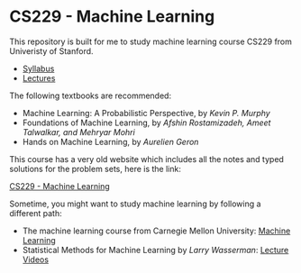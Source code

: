 # CS229 - Machine Learning

This repository is built for me to study machine learning course CS229 from Univeristy of Stanford.

* [Syllabus](http://cs229.stanford.edu/syllabus-autumn2018.html)
* [Lectures](https://www.youtube.com/playlist?list=PLoROMvodv4rMiGQp3WXShtMGgzqpfVfbU)


The following textbooks are recommended:

* Machine Learning: A Probabilistic Perspective, by *Kevin P. Murphy*
* Foundations of Machine Learning, by *Afshin Rostamizadeh, Ameet Talwalkar, and Mehryar Mohri*
* Hands on Machine Learning, by *Aurelien Geron*

This course has a very old website which includes all the notes and typed solutions for the problem sets, here is the link:

[CS229 - Machine Learning](https://see.stanford.edu/Course/CS229)

Sometime, you might want to study machine learning by following a different path:

* The machine learning course from Carnegie Mellon University: [Machine Learning](http://www.cs.cmu.edu/%7Etom/10701_sp11/)
* Statistical Methods for Machine Learning by *Larry Wasserman*: [Lecture Videos](https://www.youtube.com/watch?v=zcMnu-3wkWo&list=PLTB9VQq8WiaCBK2XrtYn5t9uuPdsNm7YE)

